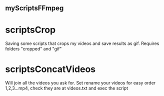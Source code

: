 ## myScriptsFFmpeg

# scriptsCrop
Saving some scripts that crops my vídeos and save results as gif. Requires folders "cropped" and "gif"

# scriptsConcatVideos
Will join all the videos you ask for. 
Set rename your videos for easy order 1,2,3...mp4, check they are at videos.txt and exec the script 
